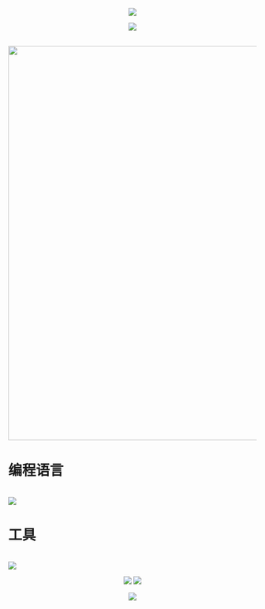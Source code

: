 <p align="center">
<img src="https://capsule-render.vercel.app/api?type=waving&color=timeGradient&height=300&&section=header&text=HI%20THERE!&fontSize=90&fontAlign=50&fontAlignY=30&desc=I%20am%20LuoYuDian!&descAlign=50&descSize=30&descAlignY=60&animation=twinkling">
</p>
 
<p align="center">
<img src="https://readme-typing-svg.demolab.com?font=Orbitron&size=25&pause=1000&center=true&vCenter=true&random=false&width=600&lines=Welcome+to+my+GitHub+profile+page!;I+am+super+obsessed+with+programming!" />
</p>
<br/>
<img width="800" src="https://github-readme-activity-graph.vercel.app/graph?username=LuoYuDian&theme=github-compact&hide_border=true&area=true">
<br/>
<p align="center">

# 编程语言

<br/>
<img align="center" src="https://skillicons.dev/icons?i=py,c,cpp,java,md&theme="dark" />
</p>

# 工具

<br/>
<img align="center" src="https://skillicons.dev/icons?i=docker&theme="dark" />
</p>
 
<p align="center">
<a href="https://github.com/LuoYuDian"><img src="https://img.shields.io/badge/GitHub-LuoYuDian-blue?logo=github" /></a>
<a href="https://space.bilibili.com/3546384120678937"><img src="https://img.shields.io/badge/哔哩哔哩-LuoYuDian-pink?logo=bilibili" /></a>

</p>
<p align="center">
<img src="https://capsule-render.vercel.app/api?type=waving&color=timeGradient&height=300&&section=footer&text=THE%20END!&fontSize=90&fontAlign=50&fontAlignY=70&desc=Hope%20your%20program%20is%20bug-free!&descAlign=50&descSize=30&descAlignY=40&animation=twinkling">
</p>
